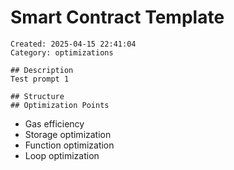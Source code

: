 # Smart Contract Template
    Created: 2025-04-15 22:41:04
    Category: optimizations

    ## Description
    Test prompt 1

    ## Structure
    ## Optimization Points
- Gas efficiency
- Storage optimization
- Function optimization
- Loop optimization
